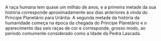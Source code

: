 ﻿A raça humana tem quase um milhão de anos, e a primeira metade da sua história corresponde aproximadamente aos dias anteriores à vinda do Príncipe Planetário para Urântia. A segunda metade da história da humanidade começa na época da chegada do Príncipe Planetário e o aparecimento das seis raças de cor e corresponde, grosso modo, ao período comumente considerado como a Idade da Pedra Lascada.